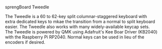sprengBoard Tweedle

The Tweedle is a 60 to 62-key split columnar-staggered keyboard with extra dedicated keys to mkae the transition from a normal to split keyboard easier. The Tweedle also works with many widely-available keycap sets. The Tweedle is powered by QMK using Adafruit's Kee Boar Driver (KB2040) with the Raspberry Pi RP2040. Normal keys can be used in lieu of the encoders if desired.
